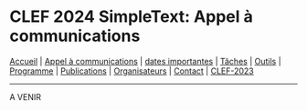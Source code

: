 # CLEF 2024 SimpleText: Appel à communications

[Accueil](./) | [Appel à communications](./CFD) | [dates importantes](./dates) | [Tâches](./tasks)  | [Outils](./tools) | 
[Programme](./program) | [Publications](./publications) | [Organisateurs](./organizers) | [Contact](./contact) | [CLEF-2023](https://simpletext-project.com/2023/clef/)

---

A VENIR
